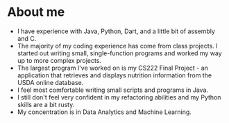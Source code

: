 # About me

 - I have experience with Java, Python, Dart, and a little bit of assembly and C.
 - The majority of my coding experience has come from class projects. I started out writing small, single-function programs and worked my way up to more complex projects.
 - The largest program I've worked on is my CS222 Final Project - an application that retrieves and displays nutrition information from the USDA online database.
 - I feel most comfortable writing small scripts and programs in Java.
 - I still don't feel very confident in my refactoring abilities and my Python skills are a bit rusty.
 - My concentration is in Data Analytics and Machine Learning.
